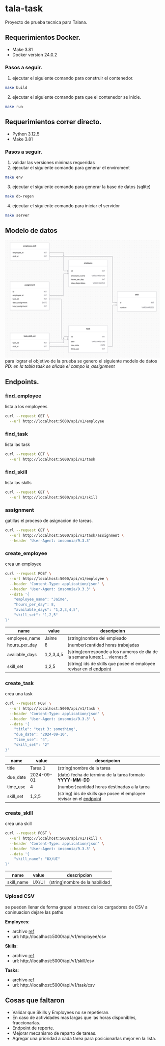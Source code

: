 # tala-task
Proyecto de prueba tecnica para Talana.

## Requerimientos Docker.

- Make 3.81
- Docker version 24.0.2

### Pasos a seguir.

1. ejecutar el siguiente comando para construir el contenedor.
```bash
make build
```
2. ejecutar el siguiente comando para que el contenedor se inicie.
```bash
make run
```

## Requerimientos correr directo.

- Python 3.12.5 
- Make 3.81

### Pasos a seguir.

1. validar las versiones minimas requeridas
2. ejecutar el siguiente comando para generar el enviroment
```bash
make env
```
3. ejecutar el siguiente comando para generar la base de datos (sqlite)
```bash
make db-regen
```

4. ejecutar el siguiente comando para iniciar el servidor
```bash
make server
```

## Modelo de datos
![image](https://github.com/worker-8/tala-task/blob/main/docu/image.png?raw=true)
para lograr el objetivo de la prueba se genero el siguiente modelo de datos
*PD: en la tabla task se añade el campo is_assignment*

## Endpoints.

### find_employee
lista a los employees.

```bash
curl --request GET \
  --url http://localhost:5000/api/v1/employee
```

### find_task
lista las task

```bash
curl --request GET \
  --url http://localhost:5000/api/v1/task 
```

### find_skill
lista las skills
```bash
curl --request GET \
  --url http://localhost:5000/api/v1/skill 
```

### assignment
gatillas el proceso de asignacion de tareas.
```bash
curl --request GET \
  --url http://localhost:5000/api/v1/task/assignment \
  --header 'User-Agent: insomnia/9.3.3'
```

### create_employee
crea un employee

```bash
curl --request POST \
  --url http://localhost:5000/api/v1/employee \
  --header 'Content-Type: application/json' \
  --header 'User-Agent: insomnia/9.3.3' \
  --data '{
	"employee_name": "Jaime",
	"hours_per_day": 8,
	"available_days": "1,2,3,4,5",
	"skill_set": "1,2,5"
}'
```

|name|value|descripcion|
|----|-----|-----------|
|employee_name|Jaime|(string)nombre del empleado|
|hours_per_day|8|(number)cantidad horas trabajadas|
|available_days|1,2,3,4,5|(string)corresponde a los numeros de dia de la semana lunes:1 .. viernes:5|
|skill_set|1,2,5|(string) ids de skills que posee el employee revisar en el [endpoint](#find_skill)|

### create_task
crea una task

```bash
curl --request POST \
  --url http://localhost:5000/api/v1/task \
  --header 'Content-Type: application/json' \
  --header 'User-Agent: insomnia/9.3.3' \
  --data '{
	"title": "test 3: something",
	"due_date": "2024-09-10",
	"time_use": "4",
	"skill_set": "2"
}'
```
|name|value|descripcion|
|----|-----|-----------|
|title|Tarea 1|(string)nombre de la tarea|
|due_date|2024-09-01|(date) fecha de termino de la tarea formato **YYYY-MM-DD** |
|time_use|4|(number)cantidad horas destinadas a la tarea|
|skill_set|1,2,5|(string) ids de skills que posee el employee revisar en el [endpoint](#find_skill)|
### create_skill
crea una skill

```bash
curl --request POST \
  --url http://localhost:5000/api/v1/skill \
  --header 'Content-Type: application/json' \
  --header 'User-Agent: insomnia/9.3.3' \
  --data '{
	"skill_name": "UX/UI"
}'
```
|name|value|descripcion|
|----|-----|-----------|
|skill_name|UX/UI|(string)nombre de la habilidad|

### Upload CSV
se pueden llenar de forma grupal a travez de los cargadores de CSV a coninuacion dejare las paths

**Employees**: 
- archivo [ref](https://raw.githubusercontent.com/worker-8/tala-task/main/docu/employees.csv)
- url: http://localhost:5000/api/v1/employee/csv

**Skills**: 
- archivo [ref](https://raw.githubusercontent.com/worker-8/tala-task/main/docu/skills.csv)
- url: http://localhost:5000/api/v1/skill/csv

**Tasks**: 
- archivo [ref](https://raw.githubusercontent.com/worker-8/tala-task/main/docu/tasks.csv)
- url: http://localhost:5000/api/v1/task/csv

## Cosas que faltaron

- Validar que Skills y Employees no se repetieran.
- En caso de actividades mas largas que las horas disponibles, fraccionarlas.
- Endpoint de reporte.
- Mejorar mecanismo de reparto de tareas.
- Agregar una prioridad a cada tarea para posicionarlas mejor en la lista.
